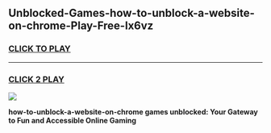 
## Unblocked-Games-how-to-unblock-a-website-on-chrome-Play-Free-lx6vz
<h3>
<a href="https://premium76.site?title=how-to-unblock-a-website-on-chrome&ref=21A">CLICK TO PLAY</a></h3>
<hr>

<h3>
<a href="https://premium76.site?title=how-to-unblock-a-website-on-chrome&ref=21A">CLICK 2 PLAY</a>
  
</h3>

<a href="https://premium76.site?title=how-to-unblock-a-website-on-chrome&ref=21A"><img src="https://clearcache.store/games.png"></a>


**how-to-unblock-a-website-on-chrome games unblocked: Your Gateway to Fun and Accessible Online Gaming**
